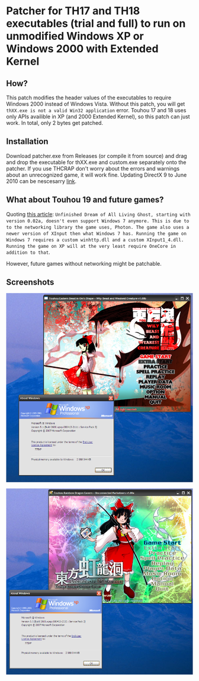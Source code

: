 # Patcher for TH17 and TH18 executables (trial and full) to run on unmodified Windows XP or Windows 2000 with Extended Kernel

## How?
This patch modifies the header values of the executables to require Windows 2000 instead of Windows Vista. Without this patch, you will get `thXX.exe is not a valid Win32 application` error. Touhou 17 and 18 uses only APIs availible in XP (and 2000 Extended Kernel), so this patch can just work. In total, only 2 bytes get patched.

## Installation
Download patcher.exe from Releases (or compile it from source) and drag and drop the executable for thXX.exe and custom.exe separately onto the patcher. If you use THCRAP don't worry about the errors and warnings about an unrecognized game, it will work fine. Updating DirectX 9 to June 2010 can be nescesarry [link](https://dl.bobpony.com/software/dx/directx_Jun2010_redist.zip).

## What about Touhou 19 and future games?
Quoting [this article](https://www.thpatch.net/wiki/How_to_patch_a_new_Touhou_game_in_a_couple_of_hours#Tangentially_related:_Will_ZUN_finally_drop_Windows_XP_support_this_time?):
`Unfinished Dream of All Living Ghost, starting with version 0.02a, doesn't even support Windows 7 anymore. This is due to to the networking library the game uses, Photon. The game also uses a newer version of XInput then what Windows 7 has. Running the game on Windows 7 requires a custom winhttp.dll and a custom XInput1_4.dll. Running the game on XP will at the very least require OneCore in addition to that`.

However, future games without networking might be patchable.

## Screenshots
![th17 on Windows XP](assets/th17.png)

![th18 on Windows XP](assets/th18.png)